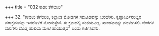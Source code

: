 +++
title = "032 ಕಾಹು ತೆಗೆಯಲಿ"

+++
32. "ಕಾವಲು ತೆಗೆಯಲಿ, ಕಲ್ಪಾಂತ ಮೋಡಗಳ ಸಮೂಹವನ್ನು  ಬರಹೇಳು. ಕೃಷ್ಣಾರ್ಜುನರಿಬ್ಬರ ಪರಾಕ್ರಮವನ್ನು ಇದರೊಳಗೆ ನೋಡುತ್ತೇನೆ. ಈ ಕ್ರಮದಲ್ಲಿ ಸಂಶಯವಿಲ್ಲ. ಖಾಂಡವವನ್ನು ಮುಳುಗಿಸಲಿ. ಜಿಂಕೆಗಳ ಮರಿಗಳು ದೊಡ್ಡ ಹುಲಿಯ ಮೇಲೆ ಹಾಯುತ್ತವೆ" ಎಂದು ಗರ್ಜಿಸಿದನು.
